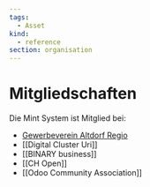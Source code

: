 ```yaml
---
tags:
  - Asset
kind:
  - reference
section: organisation
---
```


# Mitgliedschaften

Die Mint System ist Mitglied bei:

- [Gewerbeverein Altdorf Regio](https://www.gewerbe-altdorf-regio.ch/)
- [[Digital Cluster Uri]]
- [[BINARY business]]
- [[CH Open]]
- [[Odoo Community Association]]
